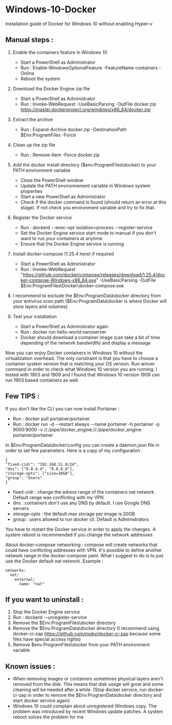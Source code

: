 # Windows-10-Docker
Installation guide of Docker for Windows 10 without enabling Hyper-v

## Manual steps :

1. Enable the containers feature in Windows 10
	- Start a PowerShell as Administrator
	- Run : Enable-WindowsOptionalFeature -FeatureName containers -Online
	- Reboot the system
  
2. Download the Docker Engine zip file
	- Start a PowerShell as Administrator
	- Run : Invoke-WebRequest -UseBasicParsing -OutFile docker.zip https://master.dockerproject.org/windows/x86_64/docker.zip

3. Extract the archive
	- Run : Expand-Archive docker.zip -DestinationPath $Env:ProgramFiles -Force

4. Clean up the zip file
	- Run : Remove-Item -Force docker.zip

5. Add the docker install directory ($env:ProgramFiles\docker) to your PATH environment variable
	- Close the PowerShell window
	- Update the PATH environnement variable in Windows system properties
	- Start a new PowerShell as Administrator
	- Check if the docker command is found (should return an error at this stage). If not check you environment variable and try to fix that.

6. Register the Docker service
	- Run : dockerd --exec-opt isolation=process --register-service
	- Set the Docker Engine service start mode to manual if you don't want to run your containers at anytime
	- Ensure that the Docker Engine service is running

 7. Install docker-compose (1.25.4 here) if required
	- Start a PowerShell as Administrator
	- Run : Invoke-WebRequest "https://github.com/docker/compose/releases/download/1.25.4/docker-compose-Windows-x86_64.exe" -UseBasicParsing -OutFile $Env:ProgramFiles\Docker\docker-compose.exe
 
 8. I recommend to exclude the $Env:ProgramData\docker directory from your antivirus scan path ($Env:ProgramData\docker is where Docker will store layers and volumes)
 
 9. Test your installation
	- Start a PowerShell as Administrator again
	- Run : docker run hello-world:nanoserver
	- Docker should download a container image (can take a bit of time depending of the network bandwidth) and display a message
        
Now you can enjoy Docker containers in Windows 10 without the virtualization overhead. The only constraint is that you have to choose a container system version that is matching your OS version. Run winver command in order to check what Windows 10 version you are running. I tested with 1903 and 1909 and I found that Windows 10 version 1909 can run 1903 based containers as well.

## Few TIPS :

If you don't like the CLI you can now install Portainer :
- Run : docker pull portainer/portainer
- Run : docker run -d --restart always --name portainer -h portainer -p 9000:9000 -v //./pipe/docker_engine://./pipe/docker_engine portainer/portainer

In $Env:ProgramData\docker\config you can create a daemon.json file in order to set few parameters. Here is a copy of my configuration :
```
{
"fixed-cidr": "192.168.51.0/24",
"dns": ["8.8.4.4", "8.8.8.8"],
"storage-opts": ["size=30GB"],
"group": "Users"
}
```
- fixed-cidr : change the adress range of the containers nat network. Default range was conflicting with my VPN
- dns : containers don't use any DNS by default. I use Google DNS servers
- storage-opts : the default max storage per image is 20GB
- group : users allowed to run docker cli. Default is Administrators

You have to restart the Docker service in order to apply the changes. A system reboot is recommended if you change the network addresses

About docker-compose networking : compose will create networks that could have conflicting addresses with VPN. It's possible to define another network range in the docker-compose yaml. What I suggest to do is to just use the Docker default nat network. Example :
```
networks:
  net:
    external:
      name: "nat"
```
## If you want to uninstall :

1. Stop the Docker Engine service
2. Run : dockerd --unregister-service
3. Remove the $Env:ProgramFiles\docker directory
4. Remove the $Env:ProgramData\docker directory (I recommend using docker-ci-zap https://github.com/moby/docker-ci-zap because some files have special access rights)
5. Remove $env:ProgramFiles\docker from your PATH environment variable
  
## Known issues :
- When removing images or containers sometimes physical layers aren't removed from the disk. This means that disk usage will grow and some cleaning will be needed after a while. (Stop docker service, run docker-ci-zap in order to remove the $Env:ProgramData\docker directory and start docker service again)
- Windows 10 could complain about unregistered Windows copy. The problem was introduced by recent Windows update patches. A system reboot solves the problem for me
